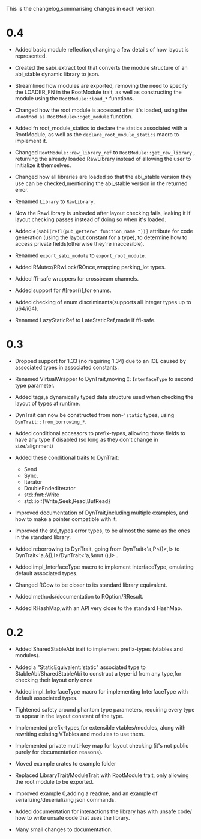 This is the changelog,summarising changes in each version.

# 0.4

- Added basic module reflection,changing a few details of how layout is represented.

- Created the sabi_extract tool that converts the module structure of an 
    abi_stable dynamic library to json.

- Streamlined how modules are exported,
    removing the need to specify the LOADER_FN in the RootModule trait,
    as well as constructing the module using the `RootModule::load_*` functions.

- Changed how the root module is accessed after it's loaded,
    using the `<RootMod as RootModule>::get_module` function.

- Added fn root_module_statics to declare the statics associated with a RootModule,
    as well as the `declare_root_module_statics` macro to implement it.

- Changed `RootModule::raw_library_ref` to `RootModule::get_raw_library` ,
    returning the already loaded RawLibrary instead of allowing the user 
    to initialize it themselves.

- Changed how all libraries are loaded so that the abi_stable version they 
    use can be checked,mentioning the abi_stable version in the returned error.

- Renamed `Library` to `RawLibrary`.

- Now the RawLibrary is unloaded after layout checking fails,
    leaking it if layout checking passes instead of doing so when it's loaded.

- Added `#[sabi(refl(pub_getter=" function_name "))]` 
    attribute for code generation (using the layout constant for a type),
    to determine how to access private fields(otherwise they're inaccesible).

- Renamed  `export_sabi_module` to `export_root_module`.

- Added RMutex/RRwLock/ROnce,wrapping parking_lot types.

- Added ffi-safe wrappers for crossbeam channels.

- Added support for #[repr(<IntegerType>)],for enums.

- Added checking of enum discriminants(supports all integer types up to u64/i64).

- Renamed LazyStaticRef to LateStaticRef,made if ffi-safe.





# 0.3 

- Dropped support for 1.33 (no requiring 1.34) due to 
    an ICE caused by associated types in associated constants.

- Renamed VirtualWrapper to DynTrait,moving `I:InterfaceType` to second type parameter.

- Added tags,a dynamically typed data structure used 
    when checking the layout of types at runtime.

- DynTrait can now be constructed from non-`'static` types,
    using `DynTrait::from_borrowìng_*`.

- Added conditional accessors to prefix-types,
    allowing those fields to have any type if disabled 
    (so long as they don't change in size/alignment)

- Added these conditional traits to DynTrait:
    - Send
    - Sync.
    - Iterator
    - DoubleEndedIterator
    - std::fmt::Write
    - std::io::{Write,Seek,Read,BufRead}

- Improved documentation of DynTrait,including multiple examples,
    and how to make a pointer compatible with it.

- Improved the std_types error types,
    to be almost the same as the ones in the standard library.

- Added reborrowing to DynTrait,
    going from DynTrait<'a,P<()>,I> to DynTrait<'a,&(),I>/DynTrait<'a,&mut (),I> .

- Added impl_InterfaceType macro to implement InterfaceType,
    emulating default associated types.

- Changed RCow to be closer to its standard library equivalent.

- Added methods/documentation to ROption/RResult.

- Added RHashMap,with an API very close to the standard HashMap.

# 0.2

- Added SharedStableAbi trait to implement prefix-types (vtables and modules).

- Added a "StaticEquivalent:'static" associated type to StableAbi/SharedStableAbi 
    to construct a type-id from any type,for checking their layout only once

- Added impl_InterfaceType macro for 
    implementing InterfaceType with default associated types.

- Tightened safety around phantom type parameters,
    requiring every type to appear in the layout constant of the type.

- Implemented prefix-types,for extensible vtables/modules,
    along with rewriting existing VTables and modules to use them.

- Implemented private multi-key map for layout checking
    (it's not public purely for documentation reasons).

- Moved example crates to example folder

- Replaced LibraryTrait/ModuleTrait with RootModule trait,
    only allowing the root module to be exported.

- Improved example 0,adding a readme,
    and an example of serializing/deserializing json commands.

- Added documentation for interactions the library has with unsafe code/
    how to write unsafe code that uses the library.

- Many small changes to documentation.
